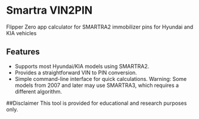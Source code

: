 # Smartra VIN2PIN
Flipper Zero app calculator for SMARTRA2 immobilizer pins for Hyundai and KIA vehicles

## Features
 - Supports most Hyundai/KIA models using SMARTRA2.
 - Provides a straightforward VIN to PIN conversion.
 - Simple command-line interface for quick calculations.
Warning: Some models from 2007 and later may use SMARTRA3, which requires a different algorithm.

##Disclaimer
This tool is provided for educational and research purposes only. 
